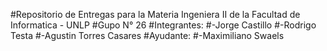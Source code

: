 #Repositorio de Entregas para la Materia Ingeniera II de la Facultad de Informatica - UNLP
#Gupo N° 26
#Integrantes:
#-Jorge Castillo
#-Rodrigo Testa
#-Agustin Torres Casares
#Ayudante:
#-Maximiliano Swaels
